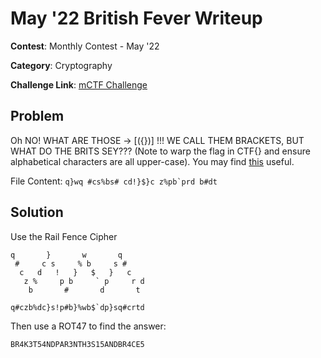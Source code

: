 # May '22 British Fever Writeup

**Contest**: Monthly Contest - May '22

**Category**: Cryptography

**Challenge Link**: [mCTF Challenge](https://ctf.mcpt.ca/problem/britishfever)

## Problem

Oh NO! WHAT ARE THOSE -> [({})] !!! WE CALL THEM BRACKETS, BUT WHAT DO THE BRITS SEY??? (Note to warp the flag in CTF{} and ensure alphabetical characters are all upper-case). You may find [this](https://en.wikipedia.org/wiki/Rail_fence_cipher) useful.

File Content: ```q}wq #cs%bs# cd!}$}c z%pb`prd b#dt```

## Solution

Use the Rail Fence Cipher

```
q       }       w       q
 #     c s     % b     s #
  c   d   !   }   $   }   c
   z %     p b     ` p     r d
    b       #       d       t
```

```
q#czb%dc}s!p#b}%wb$`dp}sq#crtd
```

Then use a ROT47 to find the answer: 

```
BR4K3T54NDPAR3NTH3S15ANDBR4CE5
```

